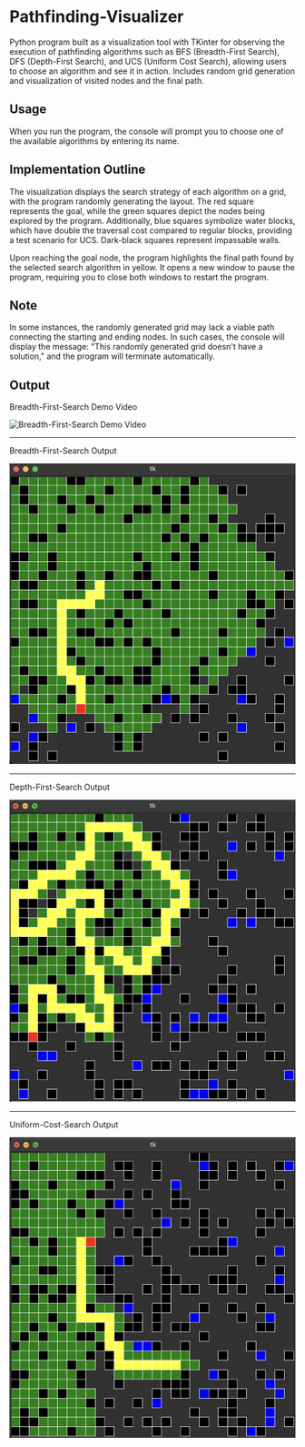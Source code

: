 # Pathfinding-Visualizer
Python program built as a visualization tool with TKinter for observing the execution of pathfinding algorithms such as BFS (Breadth-First Search), DFS (Depth-First Search), and UCS (Uniform Cost Search), allowing users to choose an algorithm and see it in action. Includes random grid generation and visualization of visited nodes and the final path.

## Usage
When you run the program, the console will prompt you to choose one of the available algorithms by entering its name.

## Implementation Outline
The visualization displays the search strategy of each algorithm on a grid, with the program randomly generating the layout. The red square represents the goal, while the green squares depict the nodes being explored by the program. Additionally, blue squares symbolize water blocks, which have double the traversal cost compared to regular blocks, providing a test scenario for UCS. Dark-black squares represent impassable walls.

Upon reaching the goal node, the program highlights the final path found by the selected search algorithm in yellow. It opens a new window to pause the program, requiring you to close both windows to restart the program.

## Note
In some instances, the randomly generated grid may lack a viable path connecting the starting and ending nodes. In such cases, the console will display the message: "This randomly generated grid doesn't have a solution," and the program will terminate automatically.

## Output
Breadth-First-Search Demo Video

![Breadth-First-Search Demo Video](https://github.com/Krishnanshu-Gupta/Pathfinding-Visualizer/assets/30324213/8b85a3a5-5ebd-4fb1-b4f8-2c47fe7e9ff9)

---

Breadth-First-Search Output

![Breadth-First-Search Output](/BFS.png)

---

Depth-First-Search Output

![Depth-First-Search Output](/DFS.png)

---

Uniform-Cost-Search Output

![Uniform-Cost-Search Output](/UCS.png)

